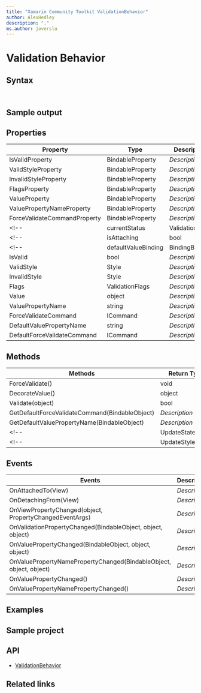 ```yaml
---
title: "Xamarin Community Toolkit ValidationBehavior"
author: AlexHedley
description: "."
ms.author: joverslu
---
```


# Validation Behavior

<!-- Describe your control -->

## Syntax

```xaml

```

```csharp

```

## Sample output

<!-- Image/Text can show the output of the control/helper -->

## Properties

| Property | Type | Description |
| -- | -- | -- |
| IsValidProperty | BindableProperty | *Description* |
| ValidStyleProperty | BindableProperty | *Description* |
| InvalidStyleProperty | BindableProperty | *Description* |
| FlagsProperty | BindableProperty | *Description* |
| ValueProperty | BindableProperty | *Description* |
| ValuePropertyNameProperty | BindableProperty | *Description* |
| ForceValidateCommandProperty | BindableProperty | *Description* |
<!-- | currentStatus | ValidationFlags | *Description* | -->
<!-- | isAttaching | bool | *Description* | -->
<!-- | defaultValueBinding | BindingBase | *Description* | -->
| IsValid | bool | *Description* |
| ValidStyle | Style | *Description* |
| InvalidStyle | Style | *Description* |
| Flags | ValidationFlags | *Description* |
| Value | object | *Description* |
| ValuePropertyName | string | *Description* |
| ForceValidateCommand | ICommand | *Description* |
| DefaultValuePropertyName | string | *Description* |
| DefaultForceValidateCommand | ICommand | *Description* |

## Methods

| Methods | Return Type | Description |
| -- | -- | -- |
| ForceValidate() | void | *Description* |
| DecorateValue() | object | *Description* |
| Validate(object) | bool | *Description* |
| GetDefaultForceValidateCommand(BindableObject) | *Description* |
| GetDefaultValuePropertyName(BindableObject) | *Description* |
<!-- | UpdateState(bool) | *Description* | -->
<!-- | UpdateStyle() | *Description* | -->

## Events

| Events | Description |
| -- | -- |
| OnAttachedTo(View) | *Description* |
| OnDetachingFrom(View) | *Description* |
| OnViewPropertyChanged(object, PropertyChangedEventArgs) | *Description* |
| OnValidationPropertyChanged(BindableObject, object, object) | *Description* |
| OnValuePropertyChanged(BindableObject, object, object) | *Description* |
| OnValuePropertyNamePropertyChanged(BindableObject, object, object) | *Description* |
| OnValuePropertyChanged() | *Description* |
| OnValuePropertyNamePropertyChanged() | *Description* |

## Examples

<!-- All control/helper must at least have an example to show the use of Properties and Methods in your control/helper with the output -->

## Sample project

<!-- Link to the sample page in the Xamarin community toolkit sample app -->
<!-- [control/helper name sample page Source](sample-page-link). You can see this element in action in the [Xamarin community toolkit sample app](https://github.com/xamarin/XamarinCommunityToolkit/tree/main/XamarinCommunityToolkitSample). -->

## API

- [ValidationBehavior](https://github.com/xamarin/XamarinCommunityToolkit/blob/main/XamarinCommunityToolkit/Behaviors/ValidationBehavior.shared.cs)

## Related links

<!-- Optional -->

<!-- - [Topic 1](link) -->
<!-- - [Topic 2](link) -->
